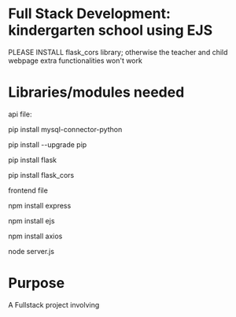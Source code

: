 # Full Stack Development: kindergarten school using EJS

PLEASE INSTALL flask_cors library; otherwise the teacher and child webpage extra functionalities won't work

# Libraries/modules needed
api file:

pip install mysql-connector-python

pip install --upgrade pip

pip install flask

pip install flask_cors


frontend file

npm install express

npm install ejs

npm install axios

node server.js


# Purpose
A Fullstack project involving 
